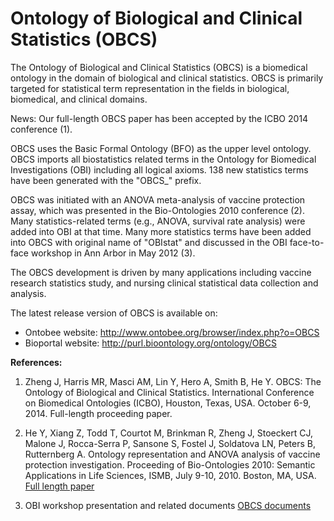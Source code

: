 # Ontology of Biological and Clinical Statistics (OBCS)

The Ontology of Biological and Clinical Statistics (OBCS) is a biomedical ontology in the domain of biological and clinical statistics. OBCS is primarily targeted for statistical term representation in the fields in biological, biomedical, and clinical domains.

News: Our full-length OBCS paper has been accepted by the ICBO 2014 conference (1).

OBCS uses the Basic Formal Ontology (BFO) as the upper level ontology. OBCS imports all biostatistics related terms in the Ontology for Biomedical Investigations (OBI) including all logical axioms. 138 new statistics terms have been generated with the "OBCS_" prefix.

OBCS was initiated with an ANOVA meta-analysis of vaccine protection assay, which was presented in the Bio-Ontologies 2010 conference (2). Many statistics-related terms (e.g., ANOVA, survival rate analysis) were added into OBI at that time. Many more statistics terms have been added into OBCS with original name of "OBIstat" and discussed in the OBI face-to-face workshop in Ann Arbor in May 2012 (3).   

The OBCS development is driven by many applications including vaccine research statistics study, and nursing clinical statistical data collection and analysis.  

The latest release version of OBCS is available on:
* Ontobee website: http://www.ontobee.org/browser/index.php?o=OBCS
* Bioportal website: http://purl.bioontology.org/ontology/OBCS


**References:**

1. Zheng J, Harris MR, Masci AM, Lin Y, Hero A, Smith B, He Y. OBCS: The Ontology of Biological and Clinical Statistics. International Conference on Biomedical Ontologies (ICBO), Houston, Texas, USA. October 6-9, 2014. Full-length proceeding paper.

1. He Y, Xiang Z, Todd T, Courtot M, Brinkman R, Zheng J, Stoeckert CJ, Malone J, Rocca-Serra P, Sansone S, Fostel J, Soldatova LN, Peters B, Rutternberg A. Ontology representation and ANOVA analysis of vaccine protection investigation. Proceeding of Bio-Ontologies 2010: Semantic Applications in Life Sciences, ISMB, July 9-10, 2010. Boston, MA, USA. [Full length paper](http://www.hegroup.org/docs/ANOVA_Vaccine_usecase_camera.pdf)

1. OBI workshop presentation and related documents [OBCS documents](https://svn.code.sf.net/p/obi/code/trunk/docs/presentations/OBI%20workshop%20May%202012%20Ann%20Arbor/OBI%20Statistics)



